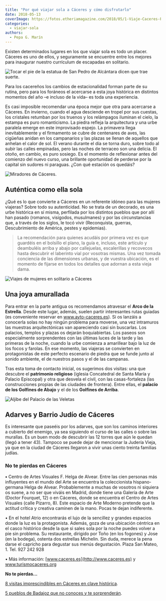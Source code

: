 ```yaml
---
title: "Por qué viajar sola a Cáceres y cómo disfrutarlo"
date: 2018-05-13
coverImage: https://fotos.etheriamagazine.com/2018/05/1-Viaje-Caceres-Pixabay1569100.jpg
categories: 
  - viajar-sola
authors: 
  - Pepa G. Marín
---
```


Existen determinados lugares en los que viajar sola es todo un placer. Cáceres es uno de 
ellos, y seguramente se encuentre entre los mejores para inaugurar nuestro currículum de 
escapadas en solitario. 

![Tocar el pie de la estatua de San Pedro de Alcántara dicen que trae suerte.](https://fotos.etheriamagazine.com/2018/05/7-Viaje-Caceres-Suerte.jpg "Tocar el pie de la estatua de San Pedro de Alcántara dicen que trae suerte.")

Para los cacereños los cambios de estacionalidad forman parte de su rutina, pero para 
los foráneos el acercarse a esta joya histórica en distintos momentos del año –e incluso 
de la vida– es toda una experiencia. 

Es casi imposible recomendar una época mejor que otra para acercarse a Cáceres. En 
invierno, cuando el agua desciende en tropel por sus cuestas, los cristales retumban por 
los truenos y los relámpagos iluminan el cielo, la estampa es puro romanticismo. La 
piedra refleja la arquitectura y una urbe paralela emerge en este improvisado espejo. La 
primavera llega inevitablemente y el firmamento se cubre de centenares de aves, las 
cigüeñas anidan en los campanarios y las plazas se llenan de aquellos que anhelan el 
calor de sol. El verano durante el día se torna duro, sobre todo al subir las calles 
empinadas, pero las noches de terraceo son una delicia. El otoño, en cambio, es puro 
sosiego. Es el momento de reflexionar antes del comienzo del nuevo curso, una brillante 
oportunidad de perderse por la capital sin sudores ni paraguas. ¿Con qué estación os 
quedáis? 

![Miradores de Cáceres.](https://fotos.etheriamagazine.com/2018/05/1-Viaje-Caceres-Pixabay1569100.jpg "Desde los miradores no sólo apreciarás la belleza del conjunto desde los tejados, también te admirará la presencia de numerosas aves.")

## Auténtica como ella sola

¿Qué es lo que convierte a Cáceres en un referente idóneo para las mujeres viajeras? 
Sobre todo su autenticidad. No se trata de un decorado, es una urbe histórica en sí 
misma, perfilada por los distintos pueblos que por allí han pasado (romanos, visigodos, 
musulmanes) y por las circunstancias que, a través de los siglos, le tocó vivir 
(Reconquista, guerras, Descubrimiento de América, pestes y epidemias). 

> La recomendación para quienes acudáis por primera vez es que guardéis en el bolsillo el 
> plano, la guía e, incluso, este artículo y deambuléis arriba y abajo por callejuelas, 
> escalerillas y recovecos hasta descubrir el laberinto vial por vosotras mismas. Una vez 
> tomada conciencia de las dimensiones urbanas, y de vuestra ubicación, es el momento de 
> fijarse en todos los detalles que adornan a esta vieja dama. 

![Viajes de mujeres en solitario a Cáceres](https://fotos.etheriamagazine.com/2018/05/2-Viaje-Caceres-calle-amargura.jpg "La Casa de los Carvajal, del siglo XV, cuenta con elementos góticos y renacentistas.")

## Una joya amurallada

Para entrar en la parte antigua os recomendamos atravesar el **Arco de la Estrella**. 
Desde este lugar, además, suelen partir interesantes rutas guiadas (es conveniente 
reservar en www.ayto-caceres.es). Si os lanzáis a conocerla solas no hay ningún problema 
para moverse, una vez intramuros las muestras arquitectónicas van apareciendo casi sin 
buscarlas. Los palacios, templos y plazas os dejarán boquiabiertas. Los paseos son 
especialmente sorprendentes con las últimas luces de la tarde y las primeras de la 
noche, cuando la urbe comienza a amarillear bajo la luz de los focos y farolas. En ese 
momento, las viajeras se convierten en protagonistas de este perfecto escenario de 
piedra que se funde junto al sonido ambiente, el de nuestros pasos y el de las campanas. 

Tras esta toma de contacto inicial, os sugerimos dos visitas: una que descubre el 
**patrimonio religioso** (iglesia Concatedral de Santa María y Palacio Episcopal) y otra 
que desvela el civil, con las casas-fortaleza (las construcciones propias de las 
ciudades de frontera). Entre ellas, el **palacio de los Golfines de Abajo** y el de los 
**Golfines de Arriba**. 

![Aljibe del Palacio de las Veletas](https://fotos.etheriamagazine.com/2018/05/6-Viaje-Caceres-aljibe.jpg "En el aljibe del Palacio de las Veletas se almacenaba agua para la vivienda.")

## Adarves y Barrio Judío de Cáceres

Es interesante que paseéis por los adarves, que son los caminos interiores a cubierto 
del enemigo, ya sea siguiendo el curso de las calles o sobre las murallas. Es un buen 
modo de descubrir las 12 torres que aún le quedan (llegó a tener 43). Tampoco se puede 
dejar de mencionar la Judería Vieja, ya que en la ciudad de Cáceres llegaron a vivir 
unas ciento treinta familias judías. 

### No te pierdas en Cáceres

**•** Centro de Artes Visuales F. Helga de Alvear. Entre las cien personas más 
influyentes en el mundo del Arte se encuentra la coleccionista hispano-germana Helga de 
Alvear. Probablemente a muchas de vosotros ni siquiera os suene, a no ser que viváis en 
Madrid, donde tiene una Galería de Arte (Doctor Fourquet, 12) o en Cáceres, donde se 
encuentra el Centro de Artes Visuales (calle Pizarro, 8). Este espacio de Arte Moderno 
pretende que la actitud crítica y creativa caminen de la mano. Pocas te dejan 
indiferente. 

• En el hotel Atrio encontrarás el lujo de la sencillez y grandes espacios donde la luz 
es la protagonista. Además, goza de una ubicación céntrica en el casco histórico desde 
la que si sales sola por la noche puedes volver a pie sin problema. Su restaurante, 
dirigido por Toño (en los fogones) y Jose (en la bodega), ostenta dos estrellas 
Michelin. Sin duda, merece la pena darse el capricho para degustar sus menús 
degustación. Plaza San Mateo, 1. Tel. 927 242 928 

• Más información: [www.caceres.es](http://www.caceres.es) y www.turismocaceres.org 

**No te pierdas...** 

[8 visitas imprescindibles en Cáceres en clave 
histórica](https://etheriamagazine.com/2020/05/26/escapadas-espana-8-imprescindibles-en-caceres-en-clave-historica/). 

[5 pueblos de Badajoz que no conoces y te 
sorprenderán](https://etheriamagazine.com/2022/05/03/ruta-pueblos-bonitos-badajoz/).

